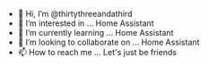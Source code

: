 - 👋 Hi, I’m @thirtythreeandathird
- 👀 I’m interested in ... Home Assistant
- 🌱 I’m currently learning ... Home Assistant
- 💞️ I’m looking to collaborate on ... Home Assistant
- 📫 How to reach me ... Let's just be friends

<!---
thirtythreeandathird/thirtythreeandathird is a ✨ special ✨ repository because its `README.md` (this file) appears on your GitHub profile.
You can click the Preview link to take a look at your changes.
--->
